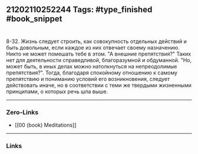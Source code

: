 21202110252244
Tags: #type_finished #book_snippet 
---
# 

 8-32. Жизнь следует строить, как совокупность отдельных действий и быть довольным, если каждое из них отвечает своему назначению. Никто не может помешать тебе в этом.  "А внешние препятствия?"  Таких нет для деятельности справедливой, благоразумной и обдуманной.  "Но, может быть, в иных делах можно натолкнуться на непреодолимые препятствия?".  Тогда, благодаря спокойному отношению к самому препятствию и пониманию условий его возникновения, следует действовать иначе, но в соответствии с теми же твердыми жизненными принципами, о которых речь шла выше. 

---
### Zero-Links
 - [[00 (book) Meditations]]
---
### Links
